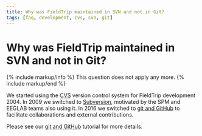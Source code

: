 ```yaml
---
title: Why was FieldTrip maintained in SVN and not in Git?
tags: [faq, development, cvs, svn, git]
---
```


# Why was FieldTrip maintained in SVN and not in Git?

{% include markup/info %}
This question does not apply any more.
{% include markup/end %}

We started using the [CVS](/development/cvs) version control system for FieldTrip development 2004. In 2009 we switched to [Subversion](/development/svn), motivated by the SPM and EEGLAB teams also using it. In 2016 we switched to [git and GitHub](/development/git) to facilitate collaborations and external contributions.

Please see our [git and GitHub](/development/git) tutorial for more details.
